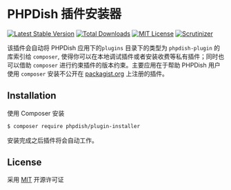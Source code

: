 # PHPDish 插件安装器

[![Latest Stable Version](https://img.shields.io/packagist/v/phpdish/plugin-installer.svg?style=flat-square&label=stable)](https://packagist.org/packages/phpdish/plugin-installer)
[![Total Downloads](https://img.shields.io/packagist/dt/phpdish/plugin-installer.svg?style=flat-square)](https://packagist.org/packages/phpdish/plugin-installer)
[![MIT License](https://img.shields.io/packagist/l/phpdish/plugin-installer.svg?style=flat-square)](https://packagist.org/packages/phpdish/plugin-installer)
[![Scrutinizer](https://img.shields.io/scrutinizer/g/phpdish/plugin-installer.svg?style=flat-square)](https://scrutinizer-ci.com/g/phpdish/plugin-installer/?branch=master)

该插件会自动将 PHPDish 应用下的`plugins` 目录下的类型为 `phpdish-plugin` 的库索引给 `composer`, 使得你可以在本地调试插件或者安装收费等私有插件；同时也可以借助 `composer` 进行约束插件的版本约束。主要应用在于帮助 PHPDish 用户使用 `composer` 安装不公开在 [packagist.org](https://packagist.org) 上注册的插件。


## Installation

使用 Composer 安装

```bash
$ composer require phpdish/plugin-installer
```

安装完成之后插件将会自动工作。

## License
   
采用 [MIT](https://opensource.org/licenses/MIT) 开源许可证
